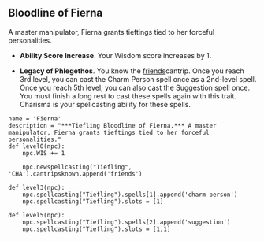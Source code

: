 ## Bloodline of Fierna
A master manipulator, Fierna grants tieftings tied to her forceful personalities.

* **Ability Score Increase**. Your Wisdom score increases by 1.

* **Legacy of Phlegethos**. You know the [friends](https://www.dndbeyond.com/spells/friends)cantrip. Once you reach 3rd level, you can cast the Charm Person spell once as a 2nd-level spell. Once you reach 5th level, you can also cast the Suggestion spell once. You must finish a long rest to cast these spells again with this trait. Charisma is your spellcasting ability for these spells.

```
name = 'Fierna'
description = "***Tiefling Bloodline of Fierna.*** A master manipulator, Fierna grants tieftings tied to her forceful personalities."
def level0(npc):
    npc.WIS += 1

    npc.newspellcasting("Tiefling", 'CHA').cantripsknown.append('friends')

def level3(npc):
    npc.spellcasting("Tiefling").spells[1].append('charm person')
    npc.spellcasting("Tiefling").slots = [1]

def level5(npc):
    npc.spellcasting("Tiefling").spells[2].append('suggestion')
    npc.spellcasting("Tiefling").slots = [1,1]
```

